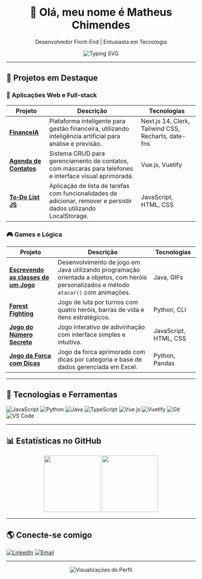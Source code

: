 <h1 align="center">👋 Olá, meu nome é Matheus Chimendes</h1>

<p align="center">
  Desenvolvedor Front-End | Entusiasta em Tecnologia
</p>

<p align="center">
  <img src="https://readme-typing-svg.herokuapp.com?font=Fira+Code&pause=1000&center=true&width=435&lines=Desenvolvedor+Front-End;Projetos+em+JavaScript;Foco+em+qualidade+e+boas+práticas" alt="Typing SVG" />
</p>

---

## 🚀 Projetos em Destaque

### 📱 Aplicações Web e Full-stack

| Projeto | Descrição | Tecnologias |
|--------|------------|-------------|
| [**FinanceIA**](https://github.com/Matheuschimendes/FinanceIA) | Plataforma inteligente para gestão financeira, utilizando inteligência artificial para análise e previsão. | Next.js 14, Clerk, Tailwind CSS, Recharts, date-fns |
| [**Agenda de Contatos**](https://github.com/Matheuschimendes/agenda_de_contatos) | Sistema CRUD para gerenciamento de contatos, com máscaras para telefones e interface visual aprimorada. | Vue.js, Vuetify |
| [**To‑Do List JS**](https://github.com/Matheuschimendes/todolist-js) | Aplicação de lista de tarefas com funcionalidades de adicionar, remover e persistir dados utilizando LocalStorage. | JavaScript, HTML, CSS |

### 🎮 Games e Lógica

| Projeto | Descrição | Tecnologias |
|--------|------------|-------------|
| [**Escrevendo as classes de um Jogo**](https://github.com/Matheuschimendes/Escrevendo-as-classes-de-um-Jogo) | Desenvolvimento de jogo em Java utilizando programação orientada a objetos, com heróis personalizados e método `atacar()` com animações. | Java, GIFs |
| [**Forest Fighting**](https://github.com/Matheuschimendes/Forest-Fighting) | Jogo de luta por turnos com quatro heróis, barras de vida e itens estratégicos. | Python, CLI |
| [**Jogo do Número Secreto**](https://github.com/Matheuschimendes/Jogo-do-Numero-Secreto) | Jogo interativo de adivinhação com interface simples e intuitiva. | JavaScript, HTML, CSS |
| [**Jogo da Forca com Dicas**](https://github.com/Matheuschimendes/forca) | Jogo da forca aprimorado com dicas por categoria e base de dados gerenciada em Excel. | Python, Pandas |

---

## 🧰 Tecnologias e Ferramentas

![JavaScript](https://img.shields.io/badge/-JavaScript-black?style=flat-square&logo=javascript)
![Python](https://img.shields.io/badge/-Python-black?style=flat-square&logo=python)
![Java](https://img.shields.io/badge/-Java-black?style=flat-square&logo=java)
![TypeScript](https://img.shields.io/badge/-TypeScript-black?style=flat-square&logo=typescript)
![Vue.js](https://img.shields.io/badge/-Vue.js-black?style=flat-square&logo=vue.js)
![Vuetify](https://img.shields.io/badge/-Vuetify-black?style=flat-square&logo=vuetify)
![Git](https://img.shields.io/badge/-Git-black?style=flat-square&logo=git)
![VS Code](https://img.shields.io/badge/-VS%20Code-black?style=flat-square&logo=visual-studio-code)

---

## 📊 Estatísticas no GitHub

<p align="center">
  <img src="https://github-readme-stats.vercel.app/api?username=Matheuschimendes&show_icons=true&theme=tokyonight&count_private=true" height="150" />
  <img src="https://github-readme-stats.vercel.app/api/top-langs/?username=Matheuschimendes&layout=compact&theme=tokyonight" height="150" />
</p>

---

## 🌎 Conecte-se comigo

[![LinkedIn](https://img.shields.io/badge/-LinkedIn-blue?style=flat-square&logo=linkedin&logoColor=white)](https://linkedin.com/in/seu-linkedin)
[![Email](https://img.shields.io/badge/-Email-D14836?style=flat-square&logo=gmail&logoColor=white)](mailto:seuemail@gmail.com)

---

<p align="center">
  <img src="https://komarev.com/ghpvc/?username=Matheuschimendes&color=blue" alt="Visualizações do Perfil" />
</p>
